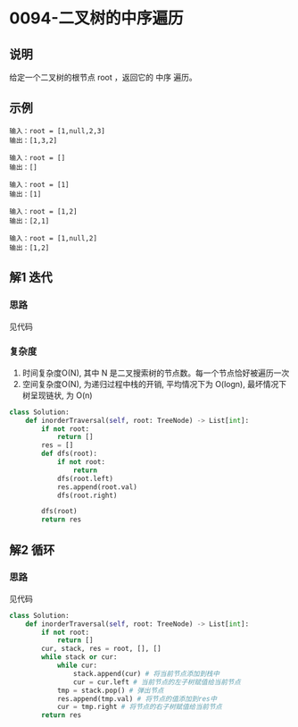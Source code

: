 # 0094-二叉树的中序遍历

## 说明
给定一个二叉树的根节点 root ，返回它的 中序 遍历。

## 示例
```
输入：root = [1,null,2,3]
输出：[1,3,2]

输入：root = []
输出：[]

输入：root = [1]
输出：[1]

输入：root = [1,2]
输出：[2,1]

输入：root = [1,null,2]
输出：[1,2]
```

## 解1 迭代

### 思路
见代码

### 复杂度
1. 时间复杂度O(N), 其中 N 是二叉搜索树的节点数。每一个节点恰好被遍历一次
2. 空间复杂度O(N), 为递归过程中栈的开销, 平均情况下为 O(logn), 最坏情况下树呈现链状, 为 O(n)

```python
class Solution:
    def inorderTraversal(self, root: TreeNode) -> List[int]:
        if not root:
            return []
        res = []
        def dfs(root):
            if not root:
                return
            dfs(root.left)
            res.append(root.val)
            dfs(root.right)

        dfs(root)
        return res
```

## 解2 循环

### 思路
见代码

```python
class Solution:
    def inorderTraversal(self, root: TreeNode) -> List[int]:
        if not root:
            return []
        cur, stack, res = root, [], []
        while stack or cur:
            while cur:
                stack.append(cur) # 将当前节点添加到栈中
                cur = cur.left # 当前节点的左子树赋值给当前节点
            tmp = stack.pop() # 弹出节点
            res.append(tmp.val) # 将节点的值添加到res中
            cur = tmp.right # 将节点的右子树赋值给当前节点
        return res
```